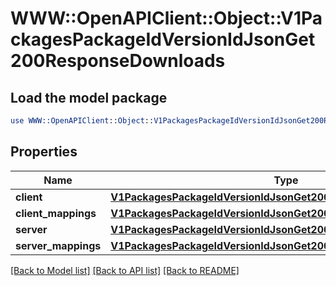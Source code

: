 # WWW::OpenAPIClient::Object::V1PackagesPackageIdVersionIdJsonGet200ResponseDownloads

## Load the model package
```perl
use WWW::OpenAPIClient::Object::V1PackagesPackageIdVersionIdJsonGet200ResponseDownloads;
```

## Properties
Name | Type | Description | Notes
------------ | ------------- | ------------- | -------------
**client** | [**V1PackagesPackageIdVersionIdJsonGet200ResponseDownloadsClient**](V1PackagesPackageIdVersionIdJsonGet200ResponseDownloadsClient.md) |  | [optional] 
**client_mappings** | [**V1PackagesPackageIdVersionIdJsonGet200ResponseDownloadsClient**](V1PackagesPackageIdVersionIdJsonGet200ResponseDownloadsClient.md) |  | [optional] 
**server** | [**V1PackagesPackageIdVersionIdJsonGet200ResponseDownloadsClient**](V1PackagesPackageIdVersionIdJsonGet200ResponseDownloadsClient.md) |  | [optional] 
**server_mappings** | [**V1PackagesPackageIdVersionIdJsonGet200ResponseDownloadsClient**](V1PackagesPackageIdVersionIdJsonGet200ResponseDownloadsClient.md) |  | [optional] 

[[Back to Model list]](../README.md#documentation-for-models) [[Back to API list]](../README.md#documentation-for-api-endpoints) [[Back to README]](../README.md)


